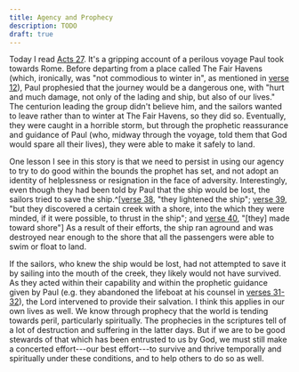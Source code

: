 ```yaml
---
title: Agency and Prophecy
description: TODO
draft: true
---
```


Today I read
[Acts 27](https://www.churchofjesuschrist.org/study/scriptures/nt/acts/27?lang=eng).
It's a gripping account of a perilous voyage Paul took towards Rome. Before
departing from a place called The Fair Havens (which, ironically, was "not
commodious to winter in", as mentioned in
[verse 12](https://www.churchofjesuschrist.org/study/scriptures/nt/acts/27?lang=eng&id=p12#p12)),
Paul prophesied that the journey would be a dangerous one, with "hurt and much
damage, not only of the lading and ship, but also of our lives." The centurion
leading the group didn't believe him, and the sailors wanted to leave rather
than to winter at The Fair Havens, so they did so. Eventually, they were caught
in a horrible storm, but through the prophetic reassurance and guidance of Paul
(who, midway through the voyage, told them that God would spare all their
lives), they were able to make it safely to land.

One lesson I see in this story is that we need to persist in using our agency to
try to do good within the bounds the prophet has set, and not adopt an identity
of helplessness or resignation in the face of adversity. Interestingly, even
though they had been told by Paul that the ship would be lost, the sailors tried
to save the
ship.^[[verse 38](https://www.churchofjesuschrist.org/study/scriptures/nt/acts/27?lang=eng&id=p38#p38),
"they lightened the ship";
[verse 39](https://www.churchofjesuschrist.org/study/scriptures/nt/acts/27?lang=eng&id=p39#p39),
"but they discovered a certain creek with a shore, into the which they were
minded, if it were possible, to thrust in the ship"; and
[verse 40](https://www.churchofjesuschrist.org/study/scriptures/nt/acts/27?lang=eng&id=p40#p40),
"[they] made toward shore"] As a result of their efforts, the ship ran aground
and was destroyed near enough to the shore that all the passengers were able to
swim or float to land.

If the sailors, who knew the ship would be lost, had not attempted to save it by
sailing into the mouth of the creek, they likely would not have survived. As
they acted within their capability and within the prophetic guidance given by
Paul (e.g. they abandoned the lifeboat at his counsel in
[verses 31-32](https://www.churchofjesuschrist.org/study/scriptures/nt/acts/27?lang=eng&id=p31-p32#p31)),
the Lord intervened to provide their salvation. I think this applies in our own
lives as well. We know through prophecy that the world is tending towards peril,
particularly spiritually. The prophecies in the scriptures tell of a lot of
destruction and suffering in the latter days. But if we are to be good stewards
of that which has been entrusted to us by God, we must still make a concerted
effort---our best effort---to survive and thrive temporally and spiritually
under these conditions, and to help others to do so as well.
